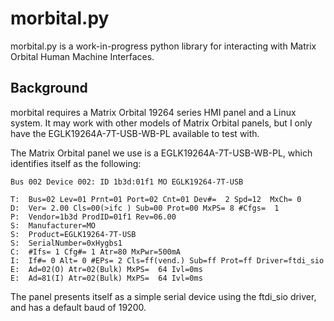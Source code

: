 # morbital.py

morbital.py is a work-in-progress python library for interacting with Matrix Orbital Human Machine Interfaces.

## Background

morbital requires a Matrix Orbital 19264 series HMI panel and a Linux system. It may work with other models of Matrix Orbital panels, but I only have the EGLK19264A-7T-USB-WB-PL available to test with.

The Matrix Orbital panel we use is a EGLK19264A-7T-USB-WB-PL, which identifies itself as the following:

```Bus 002 Device 002: ID 1b3d:01f1 MO EGLK19264-7T-USB```

```
T:  Bus=02 Lev=01 Prnt=01 Port=02 Cnt=01 Dev#=  2 Spd=12  MxCh= 0
D:  Ver= 2.00 Cls=00(>ifc ) Sub=00 Prot=00 MxPS= 8 #Cfgs=  1
P:  Vendor=1b3d ProdID=01f1 Rev=06.00
S:  Manufacturer=MO
S:  Product=EGLK19264-7T-USB
S:  SerialNumber=0xHygbs1
C:  #Ifs= 1 Cfg#= 1 Atr=80 MxPwr=500mA
I:  If#= 0 Alt= 0 #EPs= 2 Cls=ff(vend.) Sub=ff Prot=ff Driver=ftdi_sio
E:  Ad=02(O) Atr=02(Bulk) MxPS=  64 Ivl=0ms
E:  Ad=81(I) Atr=02(Bulk) MxPS=  64 Ivl=0ms
```

The panel presents itself as a simple serial device using the ftdi_sio driver, and has a default baud of 19200.

